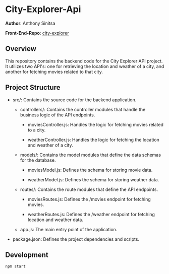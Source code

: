 # City-Explorer-Api

**Author**: Anthony Sinitsa

**Front-End-Repo**: [city-explorer](https://github.com/AnthonySinitsa/city-explorer)

## Overview

This repository contains the backend code for the City Explorer API project. It utilizes two API's: one for retrieving the location and weather of a city, and another for fetching movies related to that city.

## Project Structure

- src/: Contains the source code for the backend application.

  - controllers/: Contains the controller modules that handle the business logic of the API endpoints.

    - moviesController.js: Handles the logic for fetching movies related to a city.

    - weatherController.js: Handles the logic for fetching the location and weather of a city.

  - models/: Contains the model modules that define the data schemas for the database.

    - moviesModel.js: Defines the schema for storing movie data.

    - weatherModel.js: Defines the schema for storing weather data.

  - routes/: Contains the route modules that define the API endpoints.

    - moviesRoutes.js: Defines the /movies endpoint for fetching movies.

    - weatherRoutes.js: Defines the /weather endpoint for fetching location and weather data.

  - app.js: The main entry point of the application.

- package.json: Defines the project dependencies and scripts.

## Development

```,
npm start
```
